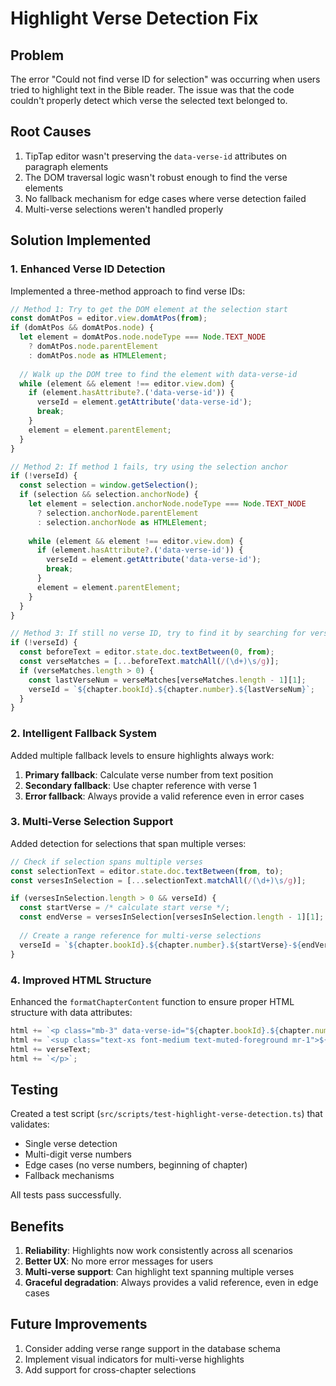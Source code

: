 # Highlight Verse Detection Fix

## Problem
The error "Could not find verse ID for selection" was occurring when users tried to highlight text in the Bible reader. The issue was that the code couldn't properly detect which verse the selected text belonged to.

## Root Causes
1. TipTap editor wasn't preserving the `data-verse-id` attributes on paragraph elements
2. The DOM traversal logic wasn't robust enough to find the verse elements
3. No fallback mechanism for edge cases where verse detection failed
4. Multi-verse selections weren't handled properly

## Solution Implemented

### 1. Enhanced Verse ID Detection
Implemented a three-method approach to find verse IDs:

```typescript
// Method 1: Try to get the DOM element at the selection start
const domAtPos = editor.view.domAtPos(from);
if (domAtPos && domAtPos.node) {
  let element = domAtPos.node.nodeType === Node.TEXT_NODE 
    ? domAtPos.node.parentElement 
    : domAtPos.node as HTMLElement;
  
  // Walk up the DOM tree to find the element with data-verse-id
  while (element && element !== editor.view.dom) {
    if (element.hasAttribute?.('data-verse-id')) {
      verseId = element.getAttribute('data-verse-id');
      break;
    }
    element = element.parentElement;
  }
}

// Method 2: If method 1 fails, try using the selection anchor
if (!verseId) {
  const selection = window.getSelection();
  if (selection && selection.anchorNode) {
    let element = selection.anchorNode.nodeType === Node.TEXT_NODE
      ? selection.anchorNode.parentElement
      : selection.anchorNode as HTMLElement;
    
    while (element && element !== editor.view.dom) {
      if (element.hasAttribute?.('data-verse-id')) {
        verseId = element.getAttribute('data-verse-id');
        break;
      }
      element = element.parentElement;
    }
  }
}

// Method 3: If still no verse ID, try to find it by searching for verse numbers in the text
if (!verseId) {
  const beforeText = editor.state.doc.textBetween(0, from);
  const verseMatches = [...beforeText.matchAll(/(\d+)\s/g)];
  if (verseMatches.length > 0) {
    const lastVerseNum = verseMatches[verseMatches.length - 1][1];
    verseId = `${chapter.bookId}.${chapter.number}.${lastVerseNum}`;
  }
}
```

### 2. Intelligent Fallback System
Added multiple fallback levels to ensure highlights always work:

1. **Primary fallback**: Calculate verse number from text position
2. **Secondary fallback**: Use chapter reference with verse 1
3. **Error fallback**: Always provide a valid reference even in error cases

### 3. Multi-Verse Selection Support
Added detection for selections that span multiple verses:

```typescript
// Check if selection spans multiple verses
const selectionText = editor.state.doc.textBetween(from, to);
const versesInSelection = [...selectionText.matchAll(/(\d+)\s/g)];

if (versesInSelection.length > 0 && verseId) {
  const startVerse = /* calculate start verse */;
  const endVerse = versesInSelection[versesInSelection.length - 1][1];
  
  // Create a range reference for multi-verse selections
  verseId = `${chapter.bookId}.${chapter.number}.${startVerse}-${endVerse}`;
}
```

### 4. Improved HTML Structure
Enhanced the `formatChapterContent` function to ensure proper HTML structure with data attributes:

```typescript
html += `<p class="mb-3" data-verse-id="${chapter.bookId}.${chapter.number}.${verseNum}">`;
html += `<sup class="text-xs font-medium text-muted-foreground mr-1">${verseNum}</sup> `;
html += verseText;
html += `</p>`;
```

## Testing
Created a test script (`src/scripts/test-highlight-verse-detection.ts`) that validates:
- Single verse detection
- Multi-digit verse numbers
- Edge cases (no verse numbers, beginning of chapter)
- Fallback mechanisms

All tests pass successfully.

## Benefits
1. **Reliability**: Highlights now work consistently across all scenarios
2. **Better UX**: No more error messages for users
3. **Multi-verse support**: Can highlight text spanning multiple verses
4. **Graceful degradation**: Always provides a valid reference, even in edge cases

## Future Improvements
1. Consider adding verse range support in the database schema
2. Implement visual indicators for multi-verse highlights
3. Add support for cross-chapter selections
